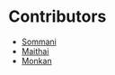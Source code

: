 # Contributors

- [Sommani](sommani@github.com)
- [Maithai](maithai@github.com)
- [Monkan](monkan@github.com)
